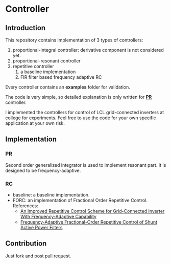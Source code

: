 # Controller

## Introduction

This repository contains implementation of 3 types of controllers:

1. proportional-integral controller: derivative component is not considered yet.
2. proportional-resonant controller
3. repetitive controller
   1. a baseline implementation
   2. FIR filter based frequency adaptive RC

Every controller contains an **examples** folder for validation.

The code is very simple, so detailed explanation is only written for **[PR](https://haodongnj.github.io/haodongnj/post/pr-control/)** controller.

I implemented the controllers for control of LCL grid-connected inverters at college for experiments. Feel free to use the code for your own specific application at your own risk.

## Implementation

### PR

Second order generalized integrator is used to implement resonant part. It is designed to be frequency-adaptive.

### RC

- baseline: a baseline implementation.
- FORC: an implementation of Fractional Order Repetitive Control. References:
  - [An Improved Repetitive Control Scheme for Grid-Connected Inverter With Frequency-Adaptive Capability](https://ieeexplore.ieee.org/abstract/document/6221989)
  - [Frequency-Adaptive Fractional-Order Repetitive Control of Shunt Active Power Filters](https://ieeexplore.ieee.org/abstract/document/6926800)

## Contribution

Just fork and post pull request.
